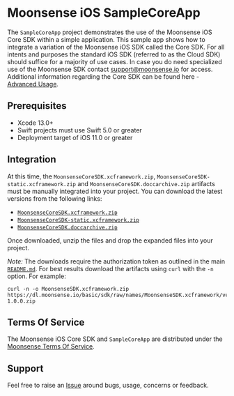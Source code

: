 # Moonsense iOS SampleCoreApp

The `SampleCoreApp` project demonstrates the use of the Moonsense iOS Core SDK within a simple application. This sample app shows how to integrate a variation of the Moonsense iOS SDK called the Core SDK. For all intents and purposes the standard iOS SDK (referred to as the Cloud SDK) should suffice for a majority of use cases. In case you do need specialized use of the Moonsense SDK contact support@moonsense.io for access. Additional information regarding the Core SDK can be found here - [Advanced Usage](https://docs.moonsense.io/articles/sdk/advanced-usage).

## Prerequisites

- Xcode 13.0+
- Swift projects must use Swift 5.0 or greater
- Deployment target of iOS 11.0 or greater

## Integration

At this time, the `MoonsenseCoreSDK.xcframework.zip`, `MoonsenseCoreSDK-static.xcframework.zip` and `MoonsenseCoreSDK.doccarchive.zip` artifacts must be manually integrated into your project. You can download the latest versions from the following links:

* [`MoonsenseCoreSDK.xcframework.zip`](https://dl.moonsense.io/basic/sdk/raw/names/MoonsenseCoreSDK.xcframework/versions/1.0.0/MoonsenseSDK.xcframework-1.0.0.zip)
* [`MoonsenseCoreSDK-static.xcframework.zip`](https://dl.moonsense.io/basic/sdk/raw/names/MoonsenseCoreSDK-static.xcframework/versions/1.0.0/MoonsenseCoreSDK-static.xcframework-1.0.0.zip)
* [`MoonsenseCoreSDK.doccarchive.zip`](https://dl.moonsense.io/basic/sdk/raw/names/MoonsenseCoreSDK.doccarchive/versions/1.0.0/MoonsenseCoreSDK.doccarchive-1.0.0.zip)

Once downloaded, unzip the files and drop the expanded files into your project.

*Note:* The downloads require the authorization token as outlined in the main [`README.md`](../README.md/#configuring-netrc-for-authorizing-downloads). For best results download the artifacts using `curl` with the `-n` option. For example:

```
curl -n -o MoonsenseSDK.xcframework.zip https://dl.moonsense.io/basic/sdk/raw/names/MoonsenseSDK.xcframework/versions/1.0.0/MoonsenseSDK.xcframework-1.0.0.zip
```

## Terms Of Service

The Moonsense iOS Core SDK and `SampleCoreApp` are distributed under the [Moonsense Terms Of Service](https://www.moonsense.io/terms-of-service).

## Support

Feel free to raise an [Issue](https://github.com/moonsense/moonsense-ios-sdk/issues) around bugs, usage, concerns or feedback.
